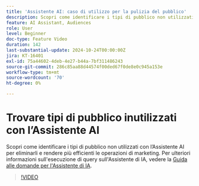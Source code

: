 ```yaml
---
title: 'Assistente AI: caso di utilizzo per la pulizia del pubblico'
description: Scopri come identificare i tipi di pubblico non utilizzati con l’Assistente AI per eliminarli e rendere più efficienti le operazioni di marketing.
feature: AI Assistant, Audiences
role: User
level: Beginner
doc-type: Feature Video
duration: 142
last-substantial-update: 2024-10-24T00:00:00Z
jira: KT-16401
exl-id: 75a44602-4deb-4e27-b44a-7bf311486243
source-git-commit: 286c85aa88d44574f00ded67f0de8e0c945a153e
workflow-type: tm+mt
source-wordcount: '70'
ht-degree: 0%

---
```


# Trovare tipi di pubblico inutilizzati con l’Assistente AI

Scopri come identificare i tipi di pubblico non utilizzati con l’Assistente AI per eliminarli e rendere più efficienti le operazioni di marketing. Per ulteriori informazioni sull&#39;esecuzione di query sull&#39;Assistente di IA, vedere la [Guida alle domande per l&#39;Assistente di IA](https://experienceleague.adobe.com/en/docs/experience-platform/ai-assistant/questions).

>[!VIDEO](https://video.tv.adobe.com/v/3435532/?learn=on&enablevpops)
